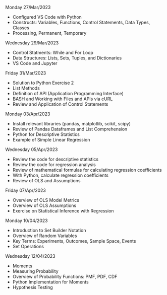 Monday 27/Mar/2023
- Configured VS Code with Python
- Constructs: Variables, Functions, Control Statements, Data Types, Classes
- Processing, Permanent, Temporary

Wednesday 29/Mar/2023
- Control Statments: While and For Loop
- Data Structures: Lists, Sets, Tuples, and Dictionaries
- VS Code and Jupyter


Friday 31/Mar/2023
- Solution to Python Exercise 2
- List Methods
- Definition of API (Application Programming Interface)
- BASH and Working with Files and APIs via cURL
- Review and Application of Control Statements

Monday 03/Apr/2023
- Install relevant libraries (pandas, matplotlib, scikit, scipy)
- Review of Pandas Dataframes and List Comprehension
- Python for Descriptive Statistics
- Example of Simple Linear Regression


Wednesday 05/Apr/2023
- Review the code for descriptive statistics
- Review the code for regression analysis
- Review of mathematical formulas for calculating regression coefficients
- With Python, calculate regression coefficients
- Review of OLS and Assumptions


Friday 07/Apr/2023
- Overview of OLS Model Metrics
- Overview of OLS Assumptions
- Exercise on Statistical Inference with Regression


Monday 10/04/2023
- Introduction to Set Builder Notation
- Overview of Random Variables
- Key Terms: Experiments, Outcomes, Sample Space, Events
- Set Operations



Wednesday 12/04/2023
- Moments
- Measuring Probability
- Overview of Probability Functions: PMF, PDF, CDF
- Python Implementation for Moments
- Hypothesis Testing